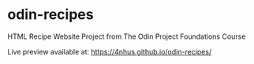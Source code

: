 # odin-recipes
HTML Recipe Website Project from The Odin Project Foundations Course

Live preview available at: https://4nhus.github.io/odin-recipes/